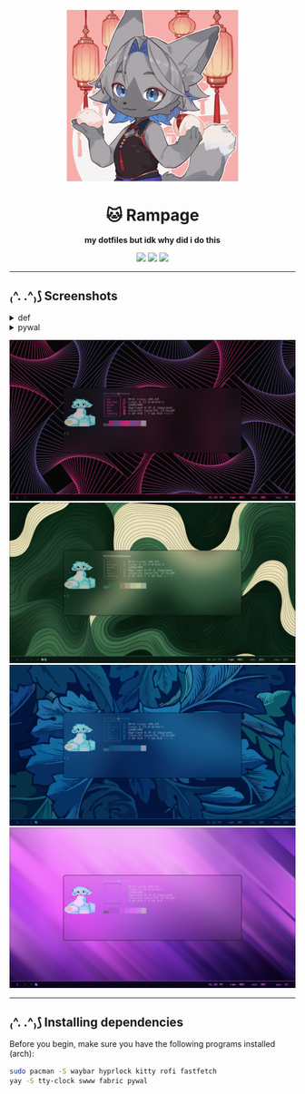 <p align="center">
  <img src="examples/okay.gif" alt="Rampage" width="60%">
</p>

<h1 align="center">🐱 Rampage</h1>

<p align="center">
  <b>my dotfiles but idk why did i do this</b>  
</p>

<p align="center">
  <img src="https://img.shields.io/github/repo-size/mirroxin/rampage?style=for-the-badge">
  <img src="https://img.shields.io/github/last-commit/mirroxin/rampage?style=for-the-badge">
  <img src="https://img.shields.io/github/license/mirroxin/rampage?style=for-the-badge">
</p>

---

## ₍^. .^₎⟆ Screenshots  
<details>
  <summary>def</summary>
  <img src="examples/w.png" alt="Пример изображения">
  <img src="examples/ww.png" alt="Пример изображения">
  <img src="examples/www.png" alt="Пример изображения">
  <img src="examples/wwww.png" alt="Пример изображения">
  <img src="examples/wwwww.png" alt="Пример изображения">
</details>

<details>
  <summary>pywal</summary>
  <img src="examples/2.png" alt="Пример изображения">
  <img src="examples/4.png" alt="Пример изображения">
  <img src="examples/3.png" alt="Пример изображения">
  <img src="examples/1.png" alt="Пример изображения">
</details>

<p align="center">
  <img src="examples/2.png" alt="Пример изображения">
  <img src="examples/4.png" alt="Пример изображения">
  <img src="examples/3.png" alt="Пример изображения">
  <img src="examples/1.png" alt="Пример изображения">
</p>

---

## ₍^. .^₎⟆ Installing dependencies
Before you begin, make sure you have the following programs installed (arch):
```bash
sudo pacman -S waybar hyprlock kitty rofi fastfetch
yay -S tty-clock swww fabric pywal
